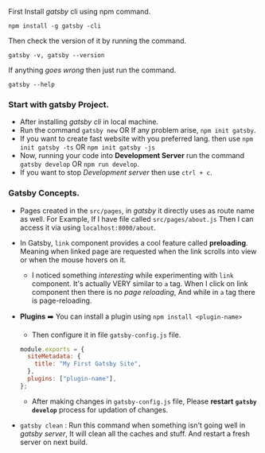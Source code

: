 First Install _gatsby_ cli using npm command.

```npm
npm install -g gatsby -cli
```

Then check the version of it by running the command.

```gatsby
gatsby -v, gatsby --version
```

If anything _goes wrong_ then just run the command.

```gatsby
gatsby --help
```

### Start with **gatsby** Project.

- After installing _gatsby cli_ in local machine.
- Run the command `gatsby new` OR If any problem arise, `npm init gatsby`.
- If you want to create fast website with you preferred lang. then use `npm init gatsby -ts` OR `npm init gatsby -js`
- Now, running your code into **Development Server** run the command `gatsby develop` OR `npm run develop`.
- If you want to stop _Development server_ then use `ctrl + c`.

### Gatsby Concepts.

- Pages created in the `src/pages`, in _gatsby_ it directly uses as route name as well. For Example, If I have file called `src/pages/about.js` Then I can access it via using `localhost:8000/about`.

- In Gatsby, `link` component provides a cool feature called **preloading**. Meaning when linked page are requested when the link scrolls into view or when the mouse hovers on it.

  - I noticed something _interesting_ while experimenting with `link` component. It's actually VERY similar to `a` tag. When I click on link component then there is no _page reloading_, And while in `a` tag there is page-reloading.

- **Plugins** ➡️ You can install a plugin using `npm install <plugin-name>`

  - Then configure it in file `gatsby-config.js` file.

  ```js
  module.exports = {
    siteMetadata: {
      title: "My First Gatsby Site",
    },
    plugins: ["plugin-name"],
  };
  ```

  - After making changes in `gatsby-config.js` file, Please **restart** **`gatsby develop`** process for updation of changes.

- `gatsby clean` : Run this command when something isn't going well in _gatsby server_, It will clean all the caches and stuff. And restart a fresh server on next build.
